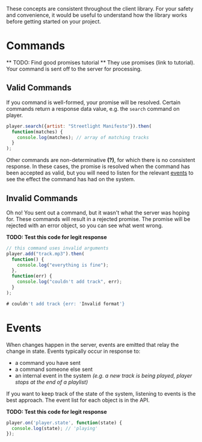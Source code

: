 These concepts are consistent throughout the client library. For your safety and
convenience, it would be useful to understand how the library works before
getting started on your project.

# Commands

** TODO: Find good promises tutorial **
They use promises (link to tutorial). Your command is sent off to the server for
processing.

## Valid Commands

If you command is well-formed, your promise will be resolved. Certain commands
return a response data value, e.g. the `search` command on player.

```javascript
player.search({artist: "Streetlight Manifesto"}).then(
  function(matches) {
    console.log(matches); // array of matching tracks
  }
);
```

Other commands are non-determinative __(?)__, for which there is no consistent
response. In these cases, the promise is resolved when the command has been
accepted as valid, but you will need to listen for the relevant
[events](#events) to see the effect the command has had on the system.

## Invalid Commands

Oh no! You sent out a command, but it wasn't what the server was hoping for.
These commands will result in a rejected promise. The promise will be rejected
with an error object, so you can see what went wrong.

**TODO: Test this code for legit response**
```javascript
// this command uses invalid arguments
player.add("track.mp3").then(
  function() {
    console.log("everything is fine");
  },
  function(err) {
    console.log("couldn't add track", err);
  }
);

# couldn't add track {err: 'Invalid format'}
```

# Events

When changes happen in the server, events are emitted that relay the change in
state. Events typically occur in response to:

* a command you have sent
* a command someone else sent
* an internal event in the system _(e.g. a new track is being played,
  player stops at the end of a playlist)_

If you want to keep track of the state of the system, listening to events is the
best approach. The event list for each object is in the API.

**TODO: Test this code for legit response**
```javascript
player.on('player.state', function(state) {
  console.log(state); // 'playing'
});
```
